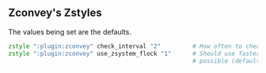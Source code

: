 ## Zconvey's Zstyles

The values being set are the defaults.

```zsh
zstyle ":plugin:zconvey" check_interval "2"         # How often to check if there are new commands
zstyle ":plugin:zconvey" use_zsystem_flock "1"      # Should use faster zsystem's flock when it's
                                                    # possible (default true on Zsh >= 5.3)
```

